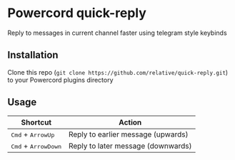 # Powercord quick-reply

Reply to messages in current channel faster using telegram style keybinds

## Installation

Clone this repo (`git clone https://github.com/relative/quick-reply.git`) to your Powercord plugins directory

## Usage

| Shortcut                               | Action                             |
| -------------------------------------- | ---------------------------------- |
| <kbd>Cmd</kbd> + <kbd>ArrowUp</kbd>   | Reply to earlier message (upwards) |
| <kbd>Cmd</kbd> + <kbd>ArrowDown</kbd> | Reply to later message (downwards) |
